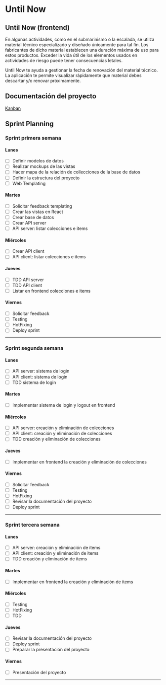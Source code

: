 # Until Now

## Until Now (frontend)
En algunas actividades, como en el submarinismo o la escalada, se utilza material técnico especializado y diseñado únicamente para tal fin. Los fabricantes de dicho material establecen una duración máxima de uso para estos productos. Exceder la vida útil de los elementos usados en actividades de riesgo puede tener consecuencias letales.

Until Now te ayuda a gestionar la fecha de renovación del material técnico. La aplicación te permite visualizar rápidamente que material debes descartar y/o renovar próximamente.


## Documentación del proyecto
[Kanban](https://trello.com/b/x0Vl2LAY/until-now)


## Sprint Planning

### Sprint primera semana
#### Lunes
- [ ] Definir modelos de datos
- [ ] Realizar mockups de las vistas
- [ ] Hacer mapa de la relación de collecciones de la base de datos
- [ ] Definir la estructura del proyecto
- [ ] Web Templating
#### Martes
- [ ] Solicitar feedback templating
- [ ] Crear las vistas en React
- [ ] Crear base de datos
- [ ] Crear API server
- [ ] API server: listar colecciones e items
#### Miércoles
- [ ] Crear API client
- [ ] API client: listar colecciones e items
#### Jueves
- [ ] TDD API server
- [ ] TDD API client
- [ ] Listar en frontend colecciones e items
#### Viernes
- [ ] Solicitar feedback
- [ ] Testing
- [ ] HotFixing
- [ ] Deploy sprint
------
### Sprint segunda semana
#### Lunes
- [ ] API server: sistema de login
- [ ] API client: sistema de login
- [ ] TDD sistema de login
#### Martes
- [ ] Implementar sistema de login y logout en frontend
#### Miércoles
- [ ] API server: creación y eliminación de colecciones
- [ ] API client: creación y eliminación de colecciones
- [ ] TDD creación y eliminación de colecciones
#### Jueves
- [ ] Implementar en frontend la creación y eliminación de colecciones
#### Viernes
- [ ] Solicitar feedback
- [ ] Testing
- [ ] HotFixing
- [ ] Revisar la documentación del proyecto
- [ ] Deploy sprint
------
### Sprint tercera semana
#### Lunes
- [ ] API server: creación y eliminación de items
- [ ] API client: creación y eliminación de items
- [ ] TDD creación y eliminación de items
#### Martes
- [ ] Implementar en frontend la creación y eliminación de items
#### Miércoles
- [ ] Testing
- [ ] HotFixing
- [ ] TDD
#### Jueves
- [ ] Revisar la documentación del proyecto
- [ ] Deploy sprint
- [ ] Preparar la presentación del proyecto
#### Viernes
- [ ] Presentación del proyecto
------